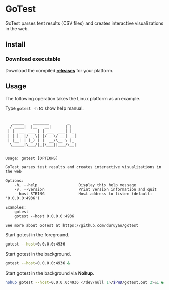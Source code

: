 # GoTest

GoTest parses test results (CSV files) and creates interactive visualizations in the web.

## Install

### Download executable

Download the compiled **[releases](https://github.com/duruyao/gotest/releases)** for your platform.

## Usage

The following operation takes the Linux platform as an example.

Type `gotest -h` to show help manual.

```text

   _____    _______        _
  / ____|  |__   __|      | |
 | |  __  ___ | | ___  ___| |_
 | | |_ |/ _ \| |/ _ \/ __| __|
 | |__| | (_) | |  __/\__ \ |_
  \_____|\___/|_|\___||___/\__|


Usage: gotest [OPTIONS]

GoTest parses test results and creates interactive visualizations in the web

Options:
    -h, --help                  Display this help message
    -v, --version               Print version information and quit
    --host STRING               Host address to listen (default: '0.0.0.0:4936')

Examples:
    gotest
    gotest --host 0.0.0.0:4936

See more about GoTest at https://github.com/duruyao/gotest

```

Start gotest in the foreground.

```bash
gotest --host=0.0.0.0:4936
```

Start gotest in the background.

```bash
gotest --host=0.0.0.0:4936 &
```

Start gotest in the background via **Nohup**.

```bash
nohup gotest --host=0.0.0.0:4936 </dev/null 1>/$PWD/gotest.out 2>&1 &
```
